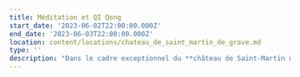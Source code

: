 ```yaml
---
title: Méditation et QI Qong
start_date: '2023-06-02T22:00:00.000Z'
end_date: '2023-06-03T22:00:00.000Z'
location: content/locations/chateau_de_saint_martin_de_grave.md
type: ''
description: "Dans le cadre exceptionnel du **château de Saint-Martin de Graves**, nous vous proposons un évènement unique qui associe Méditation et Qi Gong.\n\nLes **séances de méditation**, dispensées par **Frédéric CHASTELAS**, seront **l’opportunité d’apprendre et de pratiquer la méditation** et de découvrir comment nos croyances limitantes peuvent être à l’origine de nos malaises et maladies.\n\n***\n\nLes séances de Qi Gong, dispensées par\\*\\* Audrey ALLEMAND\\*\\*, **double médaille d’or en coupe de France.**\n\nProgramme de Qi Gong pour la session de mars 2023\_: Soutenir son énergie vitale grâce à un Qi Gong Taoïste, toujours en lien avec la médecine traditionnelle chinoise. Apprentissage du « Qi Gong Taoïste des 5 organes Yin » en entier.&#x20;\n\nObjectifs : Tonification du Poumon, Rein, Foie, Coeur, Rate par le mouvement, la respiration et d'autres techniques de visualisation.\n\nLe plus : Étude du Yang Sheng de la saison du printemps présentant des conseils théoriques et pratiques (auto-massages) pour l'entretien de la vie, le maintien de la santé et ainsi avancer dans l'année le plus sereinement possible.\n\n***\n\n![](https://res.cloudinary.com/guikem/image/upload/v1662248963/Capture_d_e_cran_2022-09-04_a_01.48.58_bv6vik.png \"\")\n\n***\n\n**Détails pratiques (prix, comment s’inscrire...)**\t\t\t&#x9;\n\nQuatre \\*\\*tarifs \\*\\*selon si:\n\n&#x20;   1\\. Participation externe enseignement seul (sans hébergement- sans repas) : 180€\n\n&#x20;   2\\. Participation externe enseignement + repas : 230€\n\n&#x20;   3\\. Enseignement + repas + 1nuit . chambre en dortoir seul : 280€ . chambre en dortoir partagé (2 petits lits séparés) : 250€/ pers . chambre seul en mobil home : 310€ . chambre seule en maison : 335€\n\n&#x20;   4\\. Enseignement + repas + 2 nuits : + 30€ sur chaque prix selon la catégorie d'hébergement\n\n**Inscriptions** et  **infos** auprès de Karine SANTA au  [06 24 54 37 11](tel:0624543711 \"\") ou par email [contact@lagrandemaison34.fr](https://fredericchastelas.com/stages-et-cours/contact@lagrandemaison34.fr \"\")\n"
---
```


